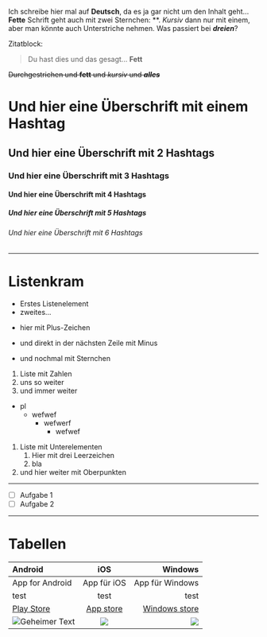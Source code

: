 Ich schreibe hier mal auf __Deutsch__, da es ja gar nicht um den Inhalt geht...
**Fette** Schrift geht auch mit zwei Sternchen: **.
*Kursiv* dann nur mit einem, aber man könnte auch Unterstriche nehmen.
Was passiert bei ***dreien***?

Zitatblock:
>Du hast dies und das gesagt... __Fett__

~~Durchgestrichen und __fett__ und _kursiv_ und ___alles___~~

# Und hier eine Überschrift mit einem Hashtag

## Und hier eine Überschrift mit 2 Hashtags

### Und hier eine Überschrift mit 3 Hashtags

#### Und hier eine Überschrift mit 4 Hashtags

##### Und hier eine Überschrift mit 5 Hashtags

###### Und hier eine Überschrift mit 6 Hashtags

-------------------------------------------------

# Listenkram

- Erstes Listenelement
- zweites...

+ hier mit Plus-Zeichen
- und direkt in der nächsten Zeile mit Minus
* und nochmal mit Sternchen

1. Liste mit Zahlen
2. uns so weiter
3. und immer weiter

- pl
   - wefwef
      - wefwerf
         - wefwef

1. Liste mit Unterelementen
   1. Hier mit drei Leerzeichen
   2. bla
2. und hier weiter mit Oberpunkten

-----------------------------------------------------

+ [ ] Aufgabe 1
+ [ ] Aufgabe 2

-----------------------------------------------------

# Tabellen

__Android__ | __iOS__ | __Windows__
:--- | :---: | ---:
App for Android | App für iOS | App für Windows
test | test | test
[Play Store](https://playstore.com) | [App store](http://itunes.com) | [Windows store](http://micorsoft.com)
![](https://image.flaticon.com/icons/png/512/226/226770.png "Geheimer Text") | ![](https://cdn.freelogovectors.net/wp-content/uploads/2018/08/IOS-logo.png) | ![](https://banner2.cleanpng.com/20171216/42a/microsoft-windows-logo-png-5a355f86c471d1.9977832015134473028046.jpg)
